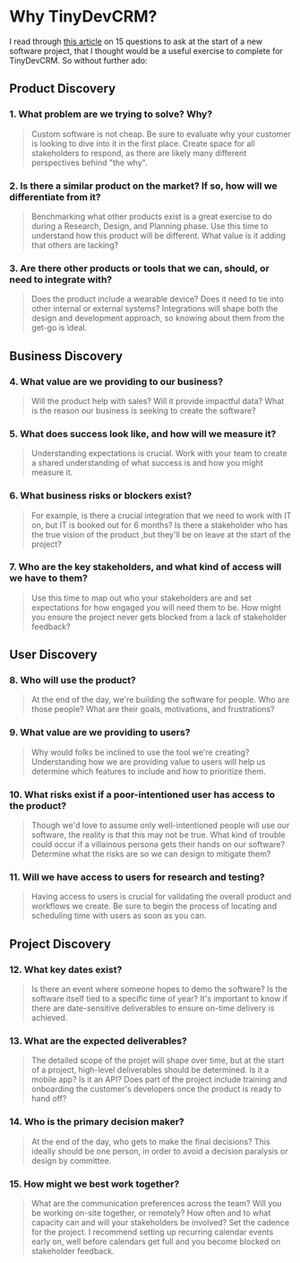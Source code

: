 # Why TinyDevCRM?

I read through [this
article](https://spin.atomicobject.com/2020/01/24/new-software-project-questions/)
on 15 questions to ask at the start of a new software project, that I thought
would be a useful exercise to complete for TinyDevCRM. So without further ado:

## Product Discovery

### 1. What problem are we trying to solve? Why?

> Custom software is not cheap. Be sure to evaluate why your customer is looking
> to dive into it in the first place. Create space for all stakeholders to
> respond, as there are likely many different perspectives behind "the why".

### 2. Is there a similar product on the market? If so, how will we differentiate from it?

> Benchmarking what other products exist is a great exercise to do during a
> Research, Design, and Planning phase. Use this time to understand how this
> product will be different. What value is it adding that others are lacking?

### 3. Are there other products or tools that we can, should, or need to integrate with?

> Does the product include a wearable device? Does it need to tie into other
> internal or external systems? Integrations will shape both the design and
> development approach, so knowing about them from the get-go is ideal.

## Business Discovery

### 4. What value are we providing to our business?

> Will the product help with sales? Will it provide impactful data? What is the
> reason our business is seeking to create the software?

### 5. What does success look like, and how will we measure it?

> Understanding expectations is crucial. Work with your team to create a shared
> understanding of what success is and how you might measure it.

### 6. What business risks or blockers exist?

> For example, is there a crucial integration that we need to work with IT on,
> but IT is booked out for 6 months? Is there a stakeholder who has the true
> vision of the product ,but they'll be on leave at the start of the project?

### 7. Who are the key stakeholders, and what kind of access will we have to them?

> Use this time to map out who your stakeholders are and set expectations for
> how engaged you will need them to be. How might you ensure the project never
> gets blocked from a lack of stakeholder feedback?

## User Discovery

### 8. Who will use the product?

> At the end of the day, we're building the software for people. Who are those
> people? What are their goals, motivations, and frustrations?

### 9. What value are we providing to users?

> Why would folks be inclined to use the tool we're creating? Understanding how
> we are providing value to users will help us determine which features to
> include and how to prioritize them.

### 10. What risks exist if a poor-intentioned user has access to the product?

> Though we'd love to assume only well-intentioned people will use our software,
> the reality is that this may not be true. What kind of trouble could occur if
> a villainous persona gets their hands on our software? Determine what the
> risks are so we can design to mitigate them?

### 11. Will we have access to users for research and testing?

> Having access to users is crucial for validating the overall product and
> workflows we create. Be sure to begin the process of locating and scheduling
> time with users as soon as you can.

## Project Discovery

### 12. What key dates exist?

> Is there an event where someone hopes to demo the software? Is the software
> itself tied to a specific time of year? It's important to know if there are
> date-sensitive deliverables to ensure on-time delivery is achieved.

### 13. What are the expected deliverables?

> The detailed scope of the projet will shape over time, but at the start of a
> project, high-level deliverables should be determined. Is it a mobile app? Is
> it an API? Does part of the project include training and onboarding the
> customer's developers once the product is ready to hand off?

### 14. Who is the primary decision maker?

> At the end of the day, who gets to make the final decisions? This ideally
> should be one person, in order to avoid a decision paralysis or design by
> committee.

### 15. How might we best work together?

> What are the communication preferences across the team? Will you be working
> on-site together, or remotely? How often and to what capacity can and will
> your stakeholders be involved? Set the cadence for the project. I recommend
> setting up recurring calendar events early on, well before calendars get full
> and you become blocked on stakeholder feedback.
